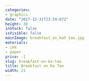 ```yaml
---
categories:
- graphics
date: "2017-12-31T23:59:07Z"
height: 30
inStock: false
isVisible: false
mainImage: breakfast_on_koh_tao.jpg
materials:
- ink
- paper
price: -1
slug: breakfast-on-ko-tao
title: Breakfast on Ko Tao
width: 21
---
```


